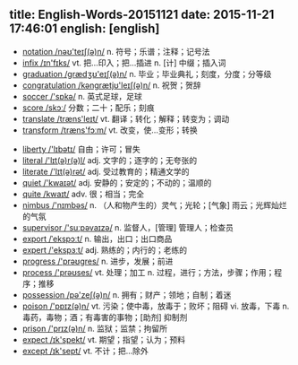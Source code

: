 title: English-Words-20151121
date: 2015-11-21 17:46:01
english: [english]
---
+ [notation /nəʊ'teɪʃ(ə)n/](#v) n. 符号；乐谱；注释；记号法
+ [infix /ɪn'fɪks/](#v) vt. 把…印入；把…插进 n. [计] 中缀；插入词
+ [graduation /grædʒʊ'eɪʃ(ə)n/](#v) n. 毕业；毕业典礼；刻度，分度；分等级
+ [congratulation /kəngrætjʊ'leɪʃ(ə)n/](#v) n. 祝贺；贺辞
+ [soccer /'sɒkə/](#v) n. 英式足球，足球
+ [score /skɔː/](#v) 分数；二十；配乐；刻痕
+ [translate /træns'leɪt/](#v) vt. 翻译；转化；解释；转变为；调动
+ [transform /træns'fɔːm/](#v) vt. 改变，使…变形；转换
<!--more-->
+ [liberty /'lɪbətɪ/](#v) 自由；许可；冒失
+ [literal /'lɪt(ə)r(ə)l/](#v) adj. 文字的；逐字的；无夸张的
+ [literate /'lɪt(ə)rət/](#v) adj. 受过教育的；精通文学的
+ [quiet /'kwaɪət/](#v) adj. 安静的；安定的；不动的；温顺的
+ [quite /kwaɪt/](#v) adv. 很；相当；完全
+ [nimbus /'nɪmbəs/](#v) n. （人和物产生的）灵气；光轮；[气象] 雨云；光辉灿烂的气氛
+ [supervisor /'suːpəvaɪzə/](#v) n. 监督人，[管理] 管理人；检查员
+ [export /ˈekspɔːt/](#v) n. 输出，出口；出口商品
+ [expert /'ekspɜːt/](#v) adj. 熟练的；内行的；老练的
+ [progress /'prəʊgres/](#v) n. 进步，发展；前进
+ [process /'prəʊses/](#v) vt. 处理；加工 n. 过程，进行；方法，步骤；作用；程序；推移
+ [possession /pə'zeʃ(ə)n/](#v) n. 拥有；财产；领地；自制；着迷
+ [poison /'pɒɪz(ə)n/](#v) vt. 污染；使中毒，放毒于；败坏；阻碍 vi. 放毒，下毒 n. 毒药，毒物；酒；有毒害的事物；[助剂] 抑制剂
+ [prison /'prɪz(ə)n/](#v) n. 监狱；监禁；拘留所
+ [expect /ɪk'spekt/](#v) vt. 期望；指望；认为；预料
+ [except /ɪk'sept/](#v) vt. 不计；把…除外